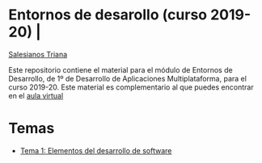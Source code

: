 # Entornos de desarollo (curso 2019-20) | 
[Salesianos Triana](https://triana.salesianos.edu)

Este repositorio contiene el material para el módulo de Entornos de Desarrollo, de 1º de Desarrollo de Aplicaciones Multiplataforma, para el curso 2019-20. Este material es complementario al que puedes encontrar en el [aula virtual](http://salesianos-triana.tutormoodle.com)

# Temas

* [Tema 1: Elementos del desarrollo de software](https://github.com/lmlopezmagana/entornos-desarrollo-19-20/tree/master/UD01)